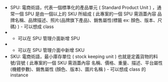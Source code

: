 - SPU: 電商術語，代表一個標準化的產品單元 ( Standard Product Unit ) ，通常一個 SPU 是由一個以上的 SKU 所組成 ( 此專案的一個 SPU 需涵蓋內容 品牌名稱、品牌描述、照片(品牌旗下產品)、銷售屬性(標籤 ex: 顏色、版本、尺碼) ) - 可以想成 class
- - 可以在 SPU 管理介面新增 SPU
- - 可以在 SPU 管理介面中新增 SKU
- SKU:  電商術語，最小庫存單位 ( stock keeping unit ) 也就是定義貨物的料號/貨號 ( 此專案的一個 SKU 需涵蓋內容 名稱、價格、重量、描述、平台屬性(機體參數)、銷售屬性 (顏色、版本)、圖片名稱 ) - 可以想成 class 的 instance
